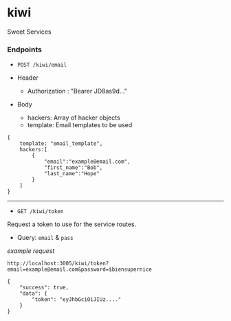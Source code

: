 # kiwi

Sweet Services

### Endpoints

- `POST /kiwi/email`

- Header

  - Authorization : "Bearer JD8as9d..."

- Body
  - hackers: Array of hacker objects
  - template: Email templates to be used

```
{
    template: "email_template",
    hackers:[
        {
            "email":"example@email.com",
            "first_name":"Bob",
            "last_name":"Hope"
        }
    ]
}
```

---

- `GET /kiwi/token`

Request a token to use for the service routes.

- Query: `email` & `pass`

_example request_

`http://localhost:3005/kiwi/token?email=example@email.com&password=$biensupernice`

```
{
    "success": true,
    "data": {
        "token": "eyJhbGciOiJIUz...."
    }
}
```
